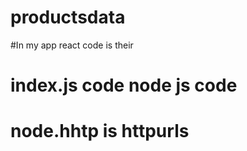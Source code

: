 # productsdata

#In my app react code is their
# index.js code node js code
# node.hhtp is httpurls
